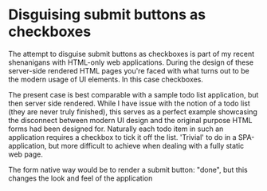 Disguising submit buttons as checkboxes
====

The attempt to disguise submit buttons as checkboxes is part of my recent shenanigans with HTML-only web applications. During the design of these server-side rendered HTML pages you're faced with what turns out to be the modern usage of UI elements. In this case checkboxes.

The present case is best comparable with a sample todo list application, but then server side rendered. While I have issue with the notion of a todo list (they are never truly finished), this serves as a perfect example showcasing the disconnect between modern UI design and the original purpose HTML forms had been designed for. Naturally each todo item in such an application requires a checkbox to tick it off the list. 'Trivial' to do in a SPA-application, but more difficult to achieve when dealing with a fully static web page.

The form native way would be to render a submit button: "done", but this changes the look and feel of the application
